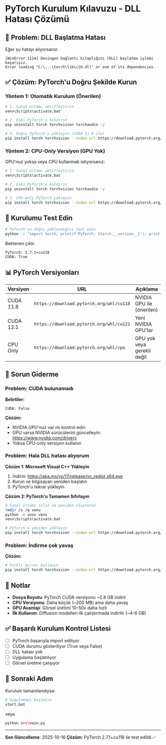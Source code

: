 # PyTorch Kurulum Kılavuzu - DLL Hatası Çözümü

## 🔴 Problem: DLL Başlatma Hatası

Eğer şu hatayı alıyorsanız:
```
[WinError 1114] Devingen bağlantı kitaplığını (DLL) başlatma işlemi başarısız.
Error loading "C:\...\torch\lib\c10.dll" or one of its dependencies.
```

## ✅ Çözüm: PyTorch'u Doğru Şekilde Kurun

### Yöntem 1: Otomatik Kurulum (Önerilen)

```bash
# 1. Sanal ortamı aktifleştirin
venv\Scripts\activate.bat

# 2. Eski PyTorch'u kaldırın
pip uninstall torch torchvision torchaudio -y

# 3. Doğru PyTorch'u yükleyin (CUDA 11.8 ile)
pip install torch torchvision --index-url https://download.pytorch.org/whl/cu118
```

### Yöntem 2: CPU-Only Versiyon (GPU Yok)

GPU'nuz yoksa veya CPU kullanmak istiyorsanız:

```bash
# 1. Sanal ortamı aktifleştirin
venv\Scripts\activate.bat

# 2. Eski PyTorch'u kaldırın
pip uninstall torch torchvision torchaudio -y

# 3. CPU-only PyTorch yükleyin
pip install torch torchvision --index-url https://download.pytorch.org/whl/cpu
```

## 🧪 Kurulumu Test Edin

```bash
# PyTorch'un doğru yüklendiğini test edin
python -c "import torch; print(f'PyTorch: {torch.__version__}'); print(f'CUDA: {torch.cuda.is_available()}')"
```

Beklenen çıktı:
```
PyTorch: 2.7.1+cu118
CUDA: True
```

## 📊 PyTorch Versiyonları

| Versiyon | URL | Açıklama |
|----------|-----|----------|
| CUDA 11.8 | `https://download.pytorch.org/whl/cu118` | NVIDIA GPU ile (önerilen) |
| CUDA 12.1 | `https://download.pytorch.org/whl/cu121` | Yeni NVIDIA GPU'lar |
| CPU Only | `https://download.pytorch.org/whl/cpu` | GPU yok veya gerekli değil |

## 🔧 Sorun Giderme

### Problem: CUDA bulunamadı

**Belirtiler:**
```
CUDA: False
```

**Çözüm:**
- NVIDIA GPU'nuz var mı kontrol edin
- GPU varsa NVIDIA sürücülerini güncelleyin: https://www.nvidia.com/drivers
- Yoksa CPU-only versiyon kullanın

### Problem: Hala DLL hatası alıyorum

**Çözüm 1: Microsoft Visual C++ Yükleyin**
1. İndirin: https://aka.ms/vs/17/release/vc_redist.x64.exe
2. Kurun ve bilgisayarı yeniden başlatın
3. PyTorch'u tekrar yükleyin

**Çözüm 2: PyTorch'u Tamamen Sıfırlayın**
```bash
# Sanal ortamı silin ve yeniden oluşturun
rmdir /s /q venv
python -m venv venv
venv\Scripts\activate.bat

# PyTorch'u yeniden yükleyin
pip install torch torchvision --index-url https://download.pytorch.org/whl/cu118
```

### Problem: İndirme çok yavaş

**Çözüm:**
```bash
# Farklı mirror kullanın
pip install torch torchvision --index-url https://download.pytorch.org/whl/cu118 --timeout 1000
```

## 📝 Notlar

- **Dosya Boyutu**: PyTorch CUDA versiyonu ~2.8 GB indirir
- **CPU Versiyonu**: Daha küçük (~200 MB) ama daha yavaş
- **GPU Avantajı**: Görsel üretimi 10-50x daha hızlı
- **İlk Kullanım**: Diffusion modelleri ilk çalıştırmada indirilir (~4-6 GB)

## ✅ Başarılı Kurulum Kontrol Listesi

- [ ] PyTorch başarıyla import ediliyor
- [ ] CUDA durumu gösteriliyor (True veya False)
- [ ] DLL hatası yok
- [ ] Uygulama başlatılıyor
- [ ] Görsel üretme çalışıyor

## 🚀 Sonraki Adım

Kurulum tamamlandıysa:

```bash
# Uygulamayı başlatın
start.bat
```

veya

```bash
python src\main.py
```

---

**Son Güncelleme**: 2025-10-16
**Çözüm**: PyTorch 2.7.1+cu118 ile test edildi ✅
